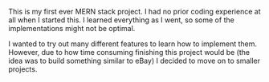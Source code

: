 This is my first ever MERN stack project. I had no prior coding experience at all when I started this. I learned everything as I went, so some of the implementations might not be optimal.

I wanted to try out many different features to learn how to implement them. However, due to how time consuming finishing this project would be (the idea was to build something similar to eBay) I decided to move on to smaller projects.
